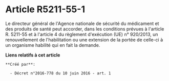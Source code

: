 # Article R5211-55-1

Le directeur général de l'Agence nationale de sécurité du médicament et des produits de santé peut accorder, dans les
conditions prévues à l'article R. 5211-55 et à l'article 4 du règlement d'exécution (UE) n° 920/2013, un renouvellement de
l'habilitation ou une extension de la portée de celle-ci à un organisme habilité qui en fait la demande.

**Liens relatifs à cet article**

	**Créé par**:

	  - Décret n°2016-778 du 10 juin 2016 - art. 1
